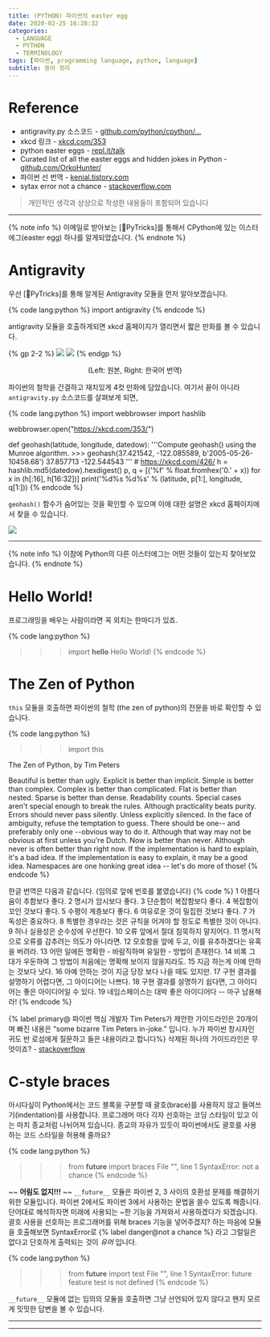 ```yaml
---
title: (PYTHON) 파이썬의 easter egg
date: 2020-02-25 16:28:32
categories:
  - LANGUAGE
  - PYTHON
  - TERMINOLOGY
tags: [파이썬, programming language, python, language]
subtitle: 용어 정리
---
```


# Reference

- antigravity.py 소스코드 - [github.com/python/cpython/...](https://github.com/python/cpython/blob/master/Lib/antigravity.py#L7-L17)
- xkcd 링크 - [xkcd.com/353](https://xkcd.com/353/)
- python easter eggs - [repl.it/talk](https://repl.it/talk/share/Python-Easter-Egg/25634)
- Curated list of all the easter eggs and hidden jokes in Python - [github.com/OrkoHunter/](https://github.com/OrkoHunter/python-easter-eggs)
- 파이썬 선 번역 - [kenial.tistory.com](https://kenial.tistory.com/903)
- sytax error not a chance - [stackoverflow.com](https://stackoverflow.com/questions/17811855/syntax-error-not-a-chance)

> 개인적인 생각과 상상으로 작성한 내용들이 포함되어 있습니다

---

{% note info %}
이메일로 받아보는 [🐍PyTricks]를 통해서 CPython에 있는 이스터에그(easter egg) 하나를 알게되었습니다.
{% endnote %}


# Antigravity

우선 [🐍PyTricks]를 통해 알게된 Antigravity 모듈을 먼저 알아보겠습니다.

{% code lang:python %}
import antigravity {% endcode %}

antigravity 모듈을 호출하게되면 xkcd 홈페이지가 열리면서 짧은 만화를 볼 수 있습니다.

{% gp 2-2 %}
<img src='https://imgs.xkcd.com/comics/python.png'>
<img src='https://ww.namu.la/s/adb574b12427b293e0f08880f5c40746498afc9c3873d14a9bb9ee2bac99bfbd5a15f8aa6244ea78e60b378bb642b6cf5782ba40a7bd451368e5fe1171b0ae689515651c34fccaa0e505dd6673298c9432104cef2299ae62c57ddcde31793582'>
{% endgp %}

<div style="text-align:center">(Left: 원본, Right: 한국어 번역)</div>

파이썬의 철학을 간결하고 재치있게 4컷 만화에 담았습니다.
여기서 끝이 아니라 `antigravity.py` 소스코드를 살펴보게 되면,

{% code lang:python %}
import webbrowser
import hashlib

webbrowser.open("https://xkcd.com/353/")

def geohash(latitude, longitude, datedow):
    '''Compute geohash() using the Munroe algorithm.
    >>> geohash(37.421542, -122.085589, b'2005-05-26-10458.68')
    37.857713 -122.544543
    '''
    # https://xkcd.com/426/
    h = hashlib.md5(datedow).hexdigest()
    p, q = [('%f' % float.fromhex('0.' + x)) for x in (h[:16], h[16:32])]
    print('%d%s %d%s' % (latitude, p[1:], longitude, q[1:])) {% endcode %}

`geohash()` 함수가 숨어있는 것을 확인할 수 있으며 이에 대한 설명은 xkcd 홈페이지에서 찾을 수 있습니다.

<img src='https://imgs.xkcd.com/comics/geohashing.png'>

---

{% note info %}
이참에 Python의 다른 이스터에그는 어떤 것들이 있는지 찾아보았습니다.
{% endnote %}


# Hello World!

프로그래밍을 배우는 사람이라면 꼭 외치는 한마디가 있죠.

{% code lang:python %}
>>> import __hello__
Hello World! {% endcode %}

# The Zen of Python

`this` 모듈을 호출하면 파이썬의 철학 (the zen of python)의 전문을 바로 확인할 수 있습니다.

{% code lang:python %}
>>> import this

The Zen of Python, by Tim Peters

Beautiful is better than ugly.
Explicit is better than implicit.
Simple is better than complex.
Complex is better than complicated.
Flat is better than nested.
Sparse is better than dense.
Readability counts.
Special cases aren't special enough to break the rules.
Although practicality beats purity.
Errors should never pass silently.
Unless explicitly silenced.
In the face of ambiguity, refuse the temptation to guess.
There should be one-- and preferably only one --obvious way to do it.
Although that way may not be obvious at first unless you're Dutch.
Now is better than never.
Although never is often better than right now.
If the implementation is hard to explain, it's a bad idea.
If the implementation is easy to explain, it may be a good idea.
Namespaces are one honking great idea -- let's do more of those! {% endcode %}

한글 번역은 다음과 같습니다. (임의로 앞에 번호를 붙였습니다)
{% code %}
1 아름다움이 추함보다 좋다.
2 명시가 암시보다 좋다.
3 단순함이 복잡함보다 좋다.
4 복잡함이 꼬인 것보다 좋다.
5 수평이 계층보다 좋다.
6 여유로운 것이 밀집한 것보다 좋다.
7 가독성은 중요하다.
8 특별한 경우라는 것은 규칙을 어겨야 할 정도로 특별한 것이 아니다.
9 허나 실용성은 순수성에 우선한다.
10 오류 앞에서 절대 침묵하지 말지어다.
11 명시적으로 오류를 감추려는 의도가 아니라면.
12 모호함을 앞에 두고, 이를 유추하겠다는 유혹을 버려라.
13 어떤 일에든 명확한 - 바람직하며 유일한 - 방법이 존재한다.
14 비록 그대가 우둔하여 그 방법이 처음에는 명확해 보이지 않을지라도.
15 지금 하는게 아예 안하는 것보다 낫다.
16 아예 안하는 것이 지금 당장 보다 나을 때도 있지만.
17 구현 결과를 설명하기 어렵다면, 그 아이디어는 나쁘다.
18 구현 결과를 설명하기 쉽다면, 그 아이디어는 좋은 아이디어일 수 있다.
19 네임스페이스는 대박 좋은 아이디어다 -- 마구 남용해라! {% endcode %}

{% label primary@ 파이썬 핵심 개발자 Tim Peters가 제안한 가이드라인은 20개이며 빠진 내용은 “some bizarre Tim Peters in-joke.” 입니다. 누가 파이썬 창시자인 귀도 반 로섬에게 질문하고 들은 내용이라고 합니다%}
삭제된 하나의 가이드라인은 무엇이죠? - [stackoverflow](https://stackoverflow.com/questions/4504487/the-zen-of-python-distils-the-guiding-principles-for-python-into-20-aphorisms-bu/4504891)

# C-style braces

아시다싶이 Python에서는 코드 블록을 구분할 때 괄호(brace)를 사용하지 않고 들여쓰기(indentation)를 사용합니다.
프로그래머 마다 각자 선호하는 코딩 스타일이 있고 이는 마치 종교처럼 나뉘어져 있습니다.
종교의 자유가 있듯이 파이썬에서도 괄호를 사용하는 코드 스타일을 허용해 줄까요?

{% code lang:python %}
>>> from __future__ import braces
  File "<stdin>", line 1
  SyntaxError: not a chance {% endcode %}

~~ **어림도 없지!!!** ~~
`__future__` 모듈은 파이썬 2, 3 사이의 호환성 문제를 해결하기 위한 모듈입니다. 파이썬 2에서도 파이썬 3에서 사용하는 문법을 쓸수 있도록 해줍니다. 단어대로 해석하자면 미래에 사용되는 ~한 기능을 가져와서 사용하겠다가 되겠습니다.
괄호 사용을 선호하는 프로그래머를 위해 braces 기능을 넣어주겠지? 하는 마음에 모듈을 호출해보면 SyntaxError로 {% label danger@not a chance %} 라고 그럴일은 없다고 단호하게 출력되는 것이 _유머_ 입니다.

{% code lang:python %}
>>> from __future__ import test
  File "<stdin>", line 1
  SyntaxError: future feature test is not defined {% endcode %}

`__future__` 모듈에 없는 임의의 모듈을 호출하면 그냥 선언되어 있지 않다고 왠지 모르게 밋밋한 답변을 볼 수 있습니다.

---
---

